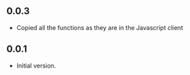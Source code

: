## 0.0.3

- Copied all the functions as they are in the Javascript client

## 0.0.1

- Initial version.
